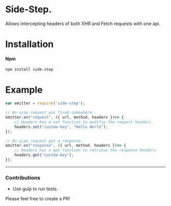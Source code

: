 # Side-Step.
Allows intercepting headers of both XHR and Fetch requests with one api.

# Installation

#### Npm
```console
npm install side-step
```

# Example

```js
var emitter = require('side-step');

// An ajax request was fired somewhere.
emitter.on("request", ({ url, method, headers })=> {
	// Headers has a set function to modifiy the request headers.
	headers.set("custom-key", "Hello World");
});

// An ajax request got a response.
emitter.on("response", ({ url, method, headers })=> {
	// Headers has a get function to retrieve the response headers.
	headers.get("custom-key");
});
```

---

### Contributions

* Use gulp to run tests.

Please feel free to create a PR!

